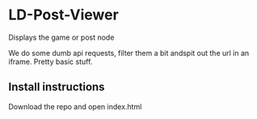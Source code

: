 # LD-Post-Viewer
Displays the game or post node

We do some dumb api requests, filter them a bit andspit out the url in an iframe. Pretty basic stuff.

## Install instructions
Download the repo and open index.html
